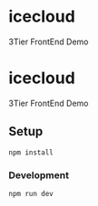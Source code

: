 # icecloud

3Tier FrontEnd Demo
# icecloud

3Tier FrontEnd Demo

## Setup
```
npm install
```

### Development
```
npm run dev
```

